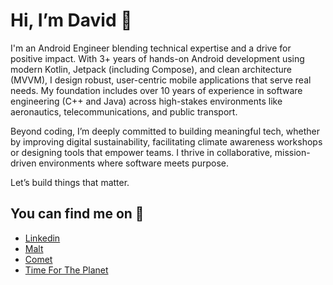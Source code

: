# Hi, I’m David 👋

I'm an Android Engineer blending technical expertise and a drive for positive impact.
With 3+ years of hands-on Android development using modern Kotlin, Jetpack (including Compose), and clean architecture (MVVM), I design robust, user-centric mobile applications that serve real needs. 
My foundation includes over 10 years of experience in software engineering (C++ and Java) across high-stakes environments like aeronautics, telecommunications, and public transport.

Beyond coding, I’m deeply committed to building meaningful tech, whether by improving digital sustainability, facilitating climate awareness workshops or designing tools that empower teams.
I thrive in collaborative, mission-driven environments where software meets purpose.

Let’s build things that matter.

## You can find me on 📡

- <a href="https://www.linkedin.com/in/david-fourdrigniez" target="blank">Linkedin</a> &nbsp;
- <a href="https://www.malt.fr/profile/davidfourdrigniez" target="blank">Malt</a> &nbsp;
- <a href="https://app.comet.co/freelancer/profile" target="blank">Comet</a> &nbsp;
- <a href="https://www.join-time.com/en/shareholders/user/yteLY_V5brE-david-fourdrigniez" target="blank">Time For The Planet</a>
